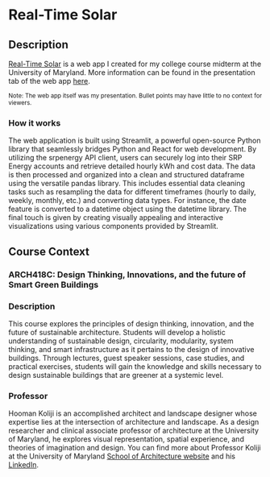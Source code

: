 # Real-Time Solar
## Description
[Real-Time Solar](https://real-time-solar.streamlit.app/) is a web app I created for my college course midterm at the University of Maryland. More information can be found in the presentation tab of the web app [here](https://real-time-solar.streamlit.app/presentation). 

<sub>Note: The web app itself was my presentation. Bullet points may have little to no context for viewers.</sub>

### How it works
The web application is built using Streamlit, a powerful open-source Python library that seamlessly bridges Python and React for web development. By utilizing the srpenergy API client, users can securely log into their SRP Energy accounts and retrieve detailed hourly kWh and cost data. The data is then processed and organized into a clean and structured dataframe using the versatile pandas library. This includes essential data cleaning tasks such as resampling the data for different timeframes (hourly to daily, weekly, monthly, etc.) and converting data types. For instance, the date feature is converted to a datetime object using the datetime library. The final touch is given by creating visually appealing and interactive visualizations using various components provided by Streamlit.

## Course Context
### ARCH418C: Design Thinking, Innovations, and the future of Smart Green Buildings
### Description
This course explores the principles of design thinking, innovation, and the future of
sustainable architecture. Students will develop a holistic understanding of sustainable
design, circularity, modularity, system thinking, and smart infrastructure as it pertains to
the design of innovative buildings.
Through lectures, guest speaker sessions, case studies, and practical exercises,
students will gain the knowledge and skills necessary to design sustainable buildings
that are greener at a systemic level.
### Professor
Hooman Koliji is an accomplished architect and landscape designer whose expertise lies at the intersection of architecture and landscape. As a design researcher and clinical associate professor of architecture at the University of Maryland, he explores visual representation, spatial experience, and theories of imagination and design.
You can find more about Professor Koliji at the University of Maryland [School of Architecture website](https://arch.umd.edu/people/hooman-koliji) and his [LinkedIn](https://www.linkedin.com/in/koliji/).

